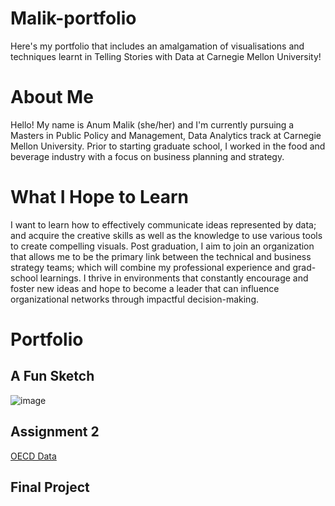 # Malik-portfolio
Here's my portfolio that includes an amalgamation of visualisations and techniques learnt in Telling Stories with Data at Carnegie Mellon University!

# About Me
Hello! My name is Anum Malik (she/her) and I'm currently pursuing a Masters in Public Policy and Management, Data Analytics track at Carnegie Mellon University. Prior to starting graduate school, I worked in the food and beverage industry with a focus on business planning and strategy. 

# What I Hope to Learn
I want to learn how to effectively communicate ideas represented by data; and acquire the creative skills as well as the knowledge to use various tools to create compelling visuals. Post graduation, I aim to join an organization that allows me to be the primary link between the technical and business strategy teams; which will combine my professional experience and grad-school learnings. I thrive in environments that constantly encourage and foster new ideas and hope to become a leader that can influence organizational networks through impactful decision-making.

# Portfolio
## A Fun Sketch 
![image](https://user-images.githubusercontent.com/75527838/138967508-ff7e45e2-b3ec-4212-95df-710fcc542a08.png)

## Assignment 2

[OECD Data](/datavisual2.md)

## Final Project 
